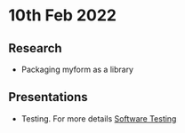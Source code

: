 # 10th Feb 2022

## Research
  - Packaging myform as a library

## Presentations
- Testing. For more details [Software Testing](./notes/ricox/unittest)
